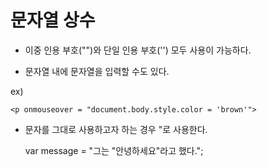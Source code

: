 # 문자열 상수

- 이중 인용 부호("")와 단일 인용 부호('') 모두 사용이 가능하다.

- 문자열 내에 문자열을 입력할 수도 있다.


ex)

    <p onmouseover = "document.body.style.color = 'brown'">


- 문자를 그대로 사용하고자 하는 경우 \"로 사용한다.

    var message = "그는 \"안녕하세요\"라고 했다.";